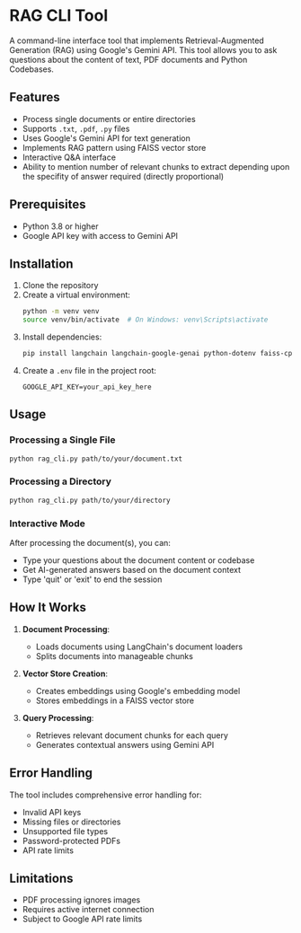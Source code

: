 # RAG CLI Tool

A command-line interface tool that implements Retrieval-Augmented Generation (RAG) using Google's Gemini API. This tool allows you to ask questions about the content of text, PDF documents and Python Codebases.

## Features

- Process single documents or entire directories
- Supports `.txt`, `.pdf`, `.py` files
- Uses Google's Gemini API for text generation
- Implements RAG pattern using FAISS vector store
- Interactive Q&A interface
- Ability to mention number of relevant chunks to extract depending upon the specifity of answer required (directly proportional)
## Prerequisites

- Python 3.8 or higher
- Google API key with access to Gemini API

## Installation

1. Clone the repository
2. Create a virtual environment:
   ```bash
   python -m venv venv
   source venv/bin/activate  # On Windows: venv\Scripts\activate
   ```
3. Install dependencies:
   ```bash
   pip install langchain langchain-google-genai python-dotenv faiss-cpu pypdf
   ```
4. Create a `.env` file in the project root:
   ```
   GOOGLE_API_KEY=your_api_key_here
   ```

## Usage

### Processing a Single File

```bash
python rag_cli.py path/to/your/document.txt
```

### Processing a Directory

```bash
python rag_cli.py path/to/your/directory
```

### Interactive Mode

After processing the document(s), you can:
- Type your questions about the document content or codebase
- Get AI-generated answers based on the document context
- Type 'quit' or 'exit' to end the session

## How It Works

1. **Document Processing**: 
   - Loads documents using LangChain's document loaders
   - Splits documents into manageable chunks

2. **Vector Store Creation**:
   - Creates embeddings using Google's embedding model
   - Stores embeddings in a FAISS vector store

3. **Query Processing**:
   - Retrieves relevant document chunks for each query
   - Generates contextual answers using Gemini API

## Error Handling

The tool includes comprehensive error handling for:
- Invalid API keys
- Missing files or directories
- Unsupported file types
- Password-protected PDFs
- API rate limits

## Limitations

- PDF processing ignores images
- Requires active internet connection
- Subject to Google API rate limits
